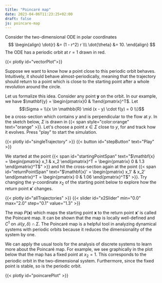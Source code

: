 ```yaml
---
title: "Poincaré map"
date: 2023-04-06T11:23:25+02:00
draft: false
js: poincare-map
---
```


Consider the two-dimensional ODE in polar coordinates 
    $$
    \begin{align}
    \dot{r} &= (1 - r^2) r \\\
    \dot{\theta} &= 10.
    \end{align}
    $$
The ODE has a periodic orbit at $r = 1$ drawn in red.

{{< plotly id="vectorPlot">}}

Suppose we want to know how a point close to this periodic orbit behaves. Intuitively, it should behave almost-periodically, meaning that the trajectory should return to a point which is close to the starting point after a whole revolution around the circle.

Let us formalize this idea. Consider any point $\mathbf{y}$ on the orbit. In our example, we have $\mathbf{y} = \begin{pmatrix}0 & 1\end{pmatrix}^T$. Let 
    $$\Sigma = \\{x \in \mathbb{R} \mid (x - y) \cdot f(y) = 0 \\}$$
be a cross-section which contains $y$ and is perpendicular to the flow at $y$. In the sketch below, $\Sigma$ is drawn in {{< span style="color:orange" text="orange" >}}. Let's choose a point $x \in \Sigma$ close to $y$, for and track how it evolves. Press "play" to start the simulation. 

{{< plotly id="singleTrajectory" >}}
{{< button id="stepButton" text="Play" >}}

We started at the point {{< span id="startingPointSpan" text="$\mathbf{x} = \begin{pmatrix} x_1 & x_2 \end{pmatrix}^T = \begin{pmatrix} 0 & 1.3 \end{pmatrix}^T$" >}} and hit the cross-section again at the point {{< span id="returnPointSpan" text="$\mathbf{x}' = \begin{pmatrix} x_1' & x_2' \end{pmatrix}^T = \begin{pmatrix} 0 & 1.06 \end{pmatrix}^T$" >}}. Try changing the y-coordinate $x_2$ of the starting point below to explore how the return point $\mathbf{x}'$ changes.

{{< plotly id="allTrajectories" >}}
{{< slider id="x2Slider" min="0.0" max="2.0" step="0.1" value="1.3" >}}

The map $P(\mathbf{x})$ which maps the starting point $\mathbf{x}$ to the return point $\mathbf{x}'$ is called the Poincaré map. It can be shown that the map is locally well-defined and $C^1$ on $\mathcal{B}(y, \delta) \cap \Sigma$. The Poincaré map is a helpful tool in analyzing dynamical systems with periodic orbits because it reduces the dimensionality of the system by one. 

We can apply the usual tools for the analysis of discrete systems to learn more about the Poincaré map. For example, we see graphically in the plot below that the map has a fixed point at $x_2 = 1$. This corresponds to the periodic orbit in the two-dimensional system. Furthermore, since the fixed point is stable, so is the periodic orbit.

{{< plotly id="poincarePlot" >}}